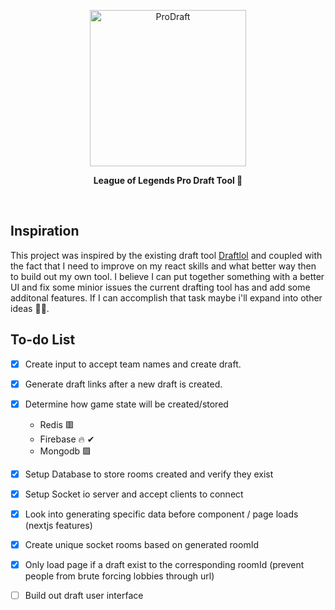 <p align="center">
    <img src="https://i.gyazo.com/31740cf869f6263c4b91fb662e8ee966.png" alt="ProDraft"  width="250" />
  </a>
</p>

<p align="center"><b>League of Legends Pro Draft Tool 🔨</b></p>

<br/>


## Inspiration

This project was inspired by the existing draft tool [Draftlol](https://draftlol.dawe.gg) and coupled with the fact that I need to improve on my react skills and what better way then to build out my own tool. I believe I can put together something with a better UI and fix some minior issues the current drafting tool has and add some additonal features. If I can accomplish that task maybe i'll expand into other ideas 🤷‍♀️. 



## To-do List

- [x] Create input to accept team names and create draft.

- [x] Generate draft links after a new draft is created.

- [x] Determine how game state will be created/stored
     - Redis 🟥
     - Firebase 🔥  ✔
     - Mongodb  🟩 

- [x] Setup Database to store rooms created and verify they exist

- [x] Setup Socket io server and accept clients to connect

- [x] Look into generating specific data before component / page loads (nextjs features)

- [x] Create unique socket rooms based on generated roomId

- [x] Only load page if a draft exist to the corresponding roomId (prevent people from brute forcing lobbies through url)

- [ ] Build out draft user interface